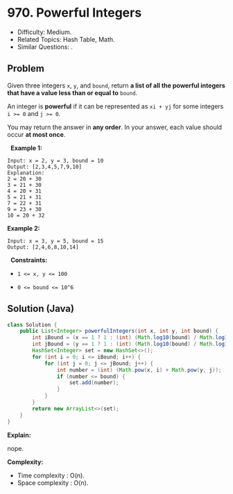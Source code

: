 # 970. Powerful Integers

- Difficulty: Medium.
- Related Topics: Hash Table, Math.
- Similar Questions: .

## Problem

Given three integers ```x```, ```y```, and ```bound```, return **a list of all the **powerful integers** that have a value less than or equal to** ```bound```.

An integer is **powerful** if it can be represented as ```xi + yj``` for some integers ```i >= 0``` and ```j >= 0```.

You may return the answer in **any order**. In your answer, each value should occur **at most once**.

 
**Example 1:**

```
Input: x = 2, y = 3, bound = 10
Output: [2,3,4,5,7,9,10]
Explanation:
2 = 20 + 30
3 = 21 + 30
4 = 20 + 31
5 = 21 + 31
7 = 22 + 31
9 = 23 + 30
10 = 20 + 32
```

**Example 2:**

```
Input: x = 3, y = 5, bound = 15
Output: [2,4,6,8,10,14]
```

 
**Constraints:**


	
- ```1 <= x, y <= 100```
	
- ```0 <= bound <= 10^6```



## Solution (Java)

```java
class Solution {
    public List<Integer> powerfulIntegers(int x, int y, int bound) {
        int iBound = (x == 1 ? 1 : (int) (Math.log10(bound) / Math.log10(x)));
        int jBound = (y == 1 ? 1 : (int) (Math.log10(bound) / Math.log10(y)));
        HashSet<Integer> set = new HashSet<>();
        for (int i = 0; i <= iBound; i++) {
            for (int j = 0; j <= jBound; j++) {
                int number = (int) (Math.pow(x, i) + Math.pow(y, j));
                if (number <= bound) {
                    set.add(number);
                }
            }
        }
        return new ArrayList<>(set);
    }
}
```

**Explain:**

nope.

**Complexity:**

* Time complexity : O(n).
* Space complexity : O(n).
